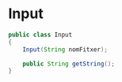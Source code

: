 # Input

``` java
public class Input 
{
    Input(String nomFitxer);

    public String getString(); 
}
```